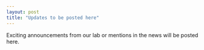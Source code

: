 ```yaml
---
layout: post
title: "Updates to be posted here"
---
```


Exciting announcements from our lab or mentions in the news will be posted here. 

